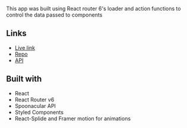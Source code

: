 This app was built using React router 6's loader and action functions to control the data passed to components 

## Links
- [Live link](https://react-spoon.onrender.com/)
- [Repo](https://github.com/jacastanon01/react-router-recipes)
- [API](https://spoonacular.com/food-api)


## Built with
- React
- React Router v6 
- Spoonacular API
- Styled Components 
- React-Splide and Framer motion for animations
